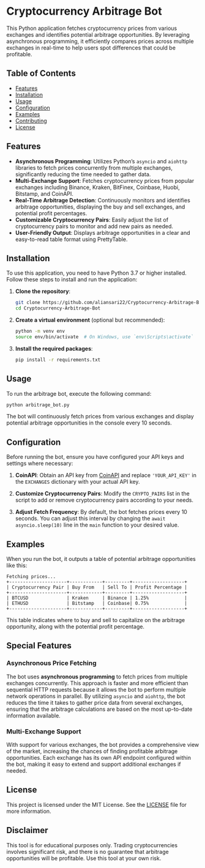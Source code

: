 # Cryptocurrency Arbitrage Bot

This Python application fetches cryptocurrency prices from various exchanges and identifies potential arbitrage opportunities. By leveraging asynchronous programming, it efficiently compares prices across multiple exchanges in real-time to help users spot differences that could be profitable.

## Table of Contents

- [Features](#features)
- [Installation](#installation)
- [Usage](#usage)
- [Configuration](#configuration)
- [Examples](#examples)
- [Contributing](#contributing)
- [License](#license)

## Features

- **Asynchronous Programming**: Utilizes Python’s `asyncio` and `aiohttp` libraries to fetch prices concurrently from multiple exchanges, significantly reducing the time needed to gather data.
- **Multi-Exchange Support**: Fetches cryptocurrency prices from popular exchanges including Binance, Kraken, BitFinex, Coinbase, Huobi, Bitstamp, and CoinAPI.
- **Real-Time Arbitrage Detection**: Continuously monitors and identifies arbitrage opportunities, displaying the buy and sell exchanges, and potential profit percentages.
- **Customizable Cryptocurrency Pairs**: Easily adjust the list of cryptocurrency pairs to monitor and add new pairs as needed.
- **User-Friendly Output**: Displays arbitrage opportunities in a clear and easy-to-read table format using PrettyTable.

## Installation

To use this application, you need to have Python 3.7 or higher installed. Follow these steps to install and run the application:

1. **Clone the repository**:

   ```bash
   git clone https://github.com/aliansari22/Cryptocurrency-Arbitrage-Bot.git
   cd Cryptocurrency-Arbitrage-Bot
   ```

2. **Create a virtual environment** (optional but recommended):

   ```bash
   python -m venv env
   source env/bin/activate  # On Windows, use `env\Scripts\activate`
   ```

3. **Install the required packages**:

   ```bash
   pip install -r requirements.txt
   ```

## Usage

To run the arbitrage bot, execute the following command:

```bash
python arbitrage_bot.py
```

The bot will continuously fetch prices from various exchanges and display potential arbitrage opportunities in the console every 10 seconds.

## Configuration

Before running the bot, ensure you have configured your API keys and settings where necessary:

1. **CoinAPI**: Obtain an API key from [CoinAPI](https://www.coinapi.io/) and replace `'YOUR_API_KEY'` in the `EXCHANGES` dictionary with your actual API key.

2. **Customize Cryptocurrency Pairs**: Modify the `CRYPTO_PAIRS` list in the script to add or remove cryptocurrency pairs according to your needs.

3. **Adjust Fetch Frequency**: By default, the bot fetches prices every 10 seconds. You can adjust this interval by changing the `await asyncio.sleep(10)` line in the `main` function to your desired value.

## Examples

When you run the bot, it outputs a table of potential arbitrage opportunities like this:

```
Fetching prices...
+---------------------+------------+---------+-------------------+
| Cryptocurrency Pair | Buy From   | Sell To | Profit Percentage |
+---------------------+------------+---------+-------------------+
| BTCUSD              | Kraken     | Binance | 1.25%             |
| ETHUSD              | Bitstamp   | Coinbase| 0.75%             |
+---------------------+------------+---------+-------------------+
```

This table indicates where to buy and sell to capitalize on the arbitrage opportunity, along with the potential profit percentage.

## Special Features

### Asynchronous Price Fetching

The bot uses **asynchronous programming** to fetch prices from multiple exchanges concurrently. This approach is faster and more efficient than sequential HTTP requests because it allows the bot to perform multiple network operations in parallel. By utilizing `asyncio` and `aiohttp`, the bot reduces the time it takes to gather price data from several exchanges, ensuring that the arbitrage calculations are based on the most up-to-date information available.

### Multi-Exchange Support

With support for various exchanges, the bot provides a comprehensive view of the market, increasing the chances of finding profitable arbitrage opportunities. Each exchange has its own API endpoint configured within the bot, making it easy to extend and support additional exchanges if needed.

## License

This project is licensed under the MIT License. See the [LICENSE](LICENSE) file for more information.

## Disclaimer

This tool is for educational purposes only. Trading cryptocurrencies involves significant risk, and there is no guarantee that arbitrage opportunities will be profitable. Use this tool at your own risk.

